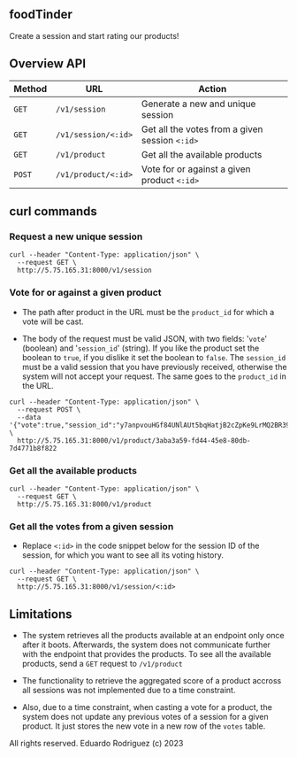 ## foodTinder
Create a session and start rating our products!

## Overview API

| Method | URL | Action |
|--------|-----|--------|
| `GET` | `/v1/session` | Generate a new and unique session | 
| `GET` | `/v1/session/<:id>` | Get all the votes from a given session `<:id>` | 
| `GET` | `/v1/product` | Get all the available products |
| `POST` | `/v1/product/<:id>` | Vote for or against a given product `<:id>` |

## curl commands

### Request a new unique session

```
curl --header "Content-Type: application/json" \
  --request GET \
  http://5.75.165.31:8000/v1/session
```

### Vote for or against a given product
* The path after product in the URL must be the `product_id` for which a vote will be cast.

* The body of the request must be valid JSON, with two fields: '`vote`' (boolean) and '`session_id`' (string).
If you like the product set the boolean to `true`, if you dislike it set the boolean to `false`.
The `session_id` must be a valid session that you have previously received, otherwise the system will not accept your request.
The same goes to the `product_id` in the URL.

```
curl --header "Content-Type: application/json" \
  --request POST \
  --data '{"vote":true,"session_id":"y7anpvouHGf84UNlAUt5bqHatjB2cZpKe9LrMQ2BR39S0uztJ22Ii7n2ihAtSGra"}' \
  http://5.75.165.31:8000/v1/product/3aba3a59-fd44-45e8-80db-7d4771b8f822
```

### Get all the available products

```
curl --header "Content-Type: application/json" \
  --request GET \
  http://5.75.165.31:8000/v1/product
```

### Get all the votes from a given session
* Replace `<:id>` in the code snippet below for the session ID of the session, for which you want to see all its voting history.

```
curl --header "Content-Type: application/json" \
  --request GET \
  http://5.75.165.31:8000/v1/session/<:id>
```

## Limitations
* The system retrieves all the products available at an endpoint only once after it boots.
Afterwards, the system does not communicate further with the endpoint that provides the products.
To see all the available products, send a `GET` request to `/v1/product`

* The functionality to retrieve the aggregated score of a product accross all sessions was not implemented due to a time constraint.

* Also, due to a time constraint, when casting a vote for a product, the system does not update any previous votes of a session for a given product.
It just stores the new vote in a new row of the `votes` table.

All rights reserved. Eduardo Rodriguez (c) 2023 
